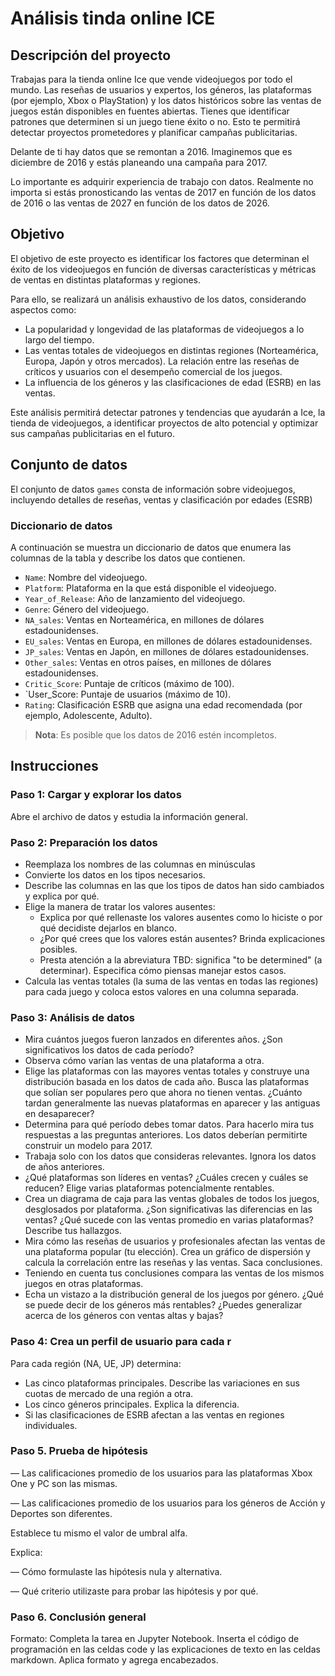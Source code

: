 # Análisis tinda online ICE

## Descripción del proyecto

Trabajas para la tienda online Ice que vende videojuegos por todo el mundo. Las reseñas de usuarios y expertos, los géneros, las plataformas (por ejemplo, Xbox o PlayStation) y los datos históricos sobre las ventas de juegos están disponibles en fuentes abiertas. Tienes que identificar patrones que determinen si un juego tiene éxito o no. Esto te permitirá detectar proyectos prometedores y planificar campañas publicitarias.

Delante de ti hay datos que se remontan a 2016. Imaginemos que es diciembre de 2016 y estás planeando una campaña para 2017.

Lo importante es adquirir experiencia de trabajo con datos. Realmente no importa si estás pronosticando las ventas de 2017 en función de los datos de 2016 o las ventas de 2027 en función de los datos de 2026.

## Objetivo

El objetivo de este proyecto es identificar los factores que determinan el éxito de los videojuegos en función de diversas características y métricas de ventas en distintas plataformas y regiones.

Para ello, se realizará un análisis exhaustivo de los datos, considerando aspectos como:

- La popularidad y longevidad de las plataformas de videojuegos a lo largo del tiempo.
- Las ventas totales de videojuegos en distintas regiones (Norteamérica, Europa, Japón y otros mercados).
La relación entre las reseñas de críticos y usuarios con el desempeño comercial de los juegos.
- La influencia de los géneros y las clasificaciones de edad (ESRB) en las ventas.

Este análisis permitirá detectar patrones y tendencias que ayudarán a Ice, la tienda de videojuegos, a identificar proyectos de alto potencial y optimizar sus campañas publicitarias en el futuro.

## Conjunto de datos

El conjunto de datos `games` consta de información sobre videojuegos, incluyendo detalles de reseñas, ventas y clasificación por edades (ESRB)

### Diccionario de datos

A continuación se muestra un diccionario de datos que enumera las columnas de la tabla y describe los datos que contienen.  

- `Name`: Nombre del videojuego.
- `Platform`: Plataforma en la que está disponible el videojuego.
- `Year_of_Release`: Año de lanzamiento del videojuego.
- `Genre`: Género del videojuego.
- `NA_sales`: Ventas en Norteamérica, en millones de dólares estadounidenses.
- `EU_sales`: Ventas en Europa, en millones de dólares estadounidenses.
- `JP_sales`: Ventas en Japón, en millones de dólares estadounidenses.
- `Other_sales`: Ventas en otros países, en millones de dólares estadounidenses.
- `Critic_Score`: Puntaje de críticos (máximo de 100).
- `User_Score: Puntaje de usuarios (máximo de 10).
- `Rating`: Clasificación ESRB que asigna una edad recomendada (por ejemplo, Adolescente, Adulto).

> **Nota**: Es posible que los datos de 2016 estén incompletos.

## Instrucciones

### Paso 1: Cargar y explorar los datos

Abre el archivo de datos y estudia la información general.

### Paso 2:  Preparación los datos

- Reemplaza los nombres de las columnas en minúsculas
- Convierte los datos en los tipos necesarios.
- Describe las columnas en las que los tipos de datos han sido cambiados y explica por qué.
- Elige la manera de tratar los valores ausentes:
  - Explica por qué rellenaste los valores ausentes como lo hiciste o por qué decidiste dejarlos en blanco.
  - ¿Por qué crees que los valores están ausentes? Brinda explicaciones posibles.
  - Presta atención a la abreviatura TBD: significa "to be determined" (a determinar). Especifica cómo piensas manejar estos casos.
- Calcula las ventas totales (la suma de las ventas en todas las regiones) para cada juego y coloca estos valores en una columna separada.

### Paso 3: Análisis de datos

- Mira cuántos juegos fueron lanzados en diferentes años. ¿Son significativos los datos de cada período?
- Observa cómo varían las ventas de una plataforma a otra.
- Elige las plataformas con las mayores ventas totales y construye una distribución basada en los datos de cada año. Busca las plataformas que solían ser populares pero que ahora no tienen ventas. ¿Cuánto tardan generalmente las nuevas plataformas en aparecer y las antiguas en desaparecer?
- Determina para qué período debes tomar datos. Para hacerlo mira tus respuestas a las preguntas anteriores. Los datos deberían permitirte construir un modelo para 2017.
- Trabaja solo con los datos que consideras relevantes. Ignora los datos de años anteriores.
- ¿Qué plataformas son líderes en ventas? ¿Cuáles crecen y cuáles se reducen? Elige varias plataformas potencialmente rentables.
- Crea un diagrama de caja para las ventas globales de todos los juegos, desglosados por plataforma. ¿Son significativas las diferencias en las ventas? ¿Qué sucede con las ventas promedio en varias plataformas? Describe tus hallazgos.
- Mira cómo las reseñas de usuarios y profesionales afectan las ventas de una plataforma popular (tu elección). Crea un gráfico de dispersión y calcula la correlación entre las reseñas y las ventas. Saca conclusiones.
- Teniendo en cuenta tus conclusiones compara las ventas de los mismos juegos en otras plataformas.
- Echa un vistazo a la distribución general de los juegos por género. ¿Qué se puede decir de los géneros más rentables? ¿Puedes generalizar acerca de los géneros con ventas altas y bajas?

### Paso 4: Crea un perfil de usuario para cada r

Para cada región (NA, UE, JP) determina:

- Las cinco plataformas principales. Describe las variaciones en sus cuotas de mercado de una región a otra.
- Los cinco géneros principales. Explica la diferencia.
- Si las clasificaciones de ESRB afectan a las ventas en regiones individuales.

### Paso 5. Prueba de hipótesis

— Las calificaciones promedio de los usuarios para las plataformas Xbox One y PC son las mismas.

— Las calificaciones promedio de los usuarios para los géneros de Acción y Deportes son diferentes.

Establece tu mismo el valor de umbral alfa.

Explica:

— Cómo formulaste las hipótesis nula y alternativa.

— Qué criterio utilizaste para probar las hipótesis y por qué.

### Paso 6. Conclusión general

Formato: Completa la tarea en Jupyter Notebook. Inserta el código de programación en las celdas code y las explicaciones de texto en las celdas markdown. Aplica formato y agrega encabezados.
